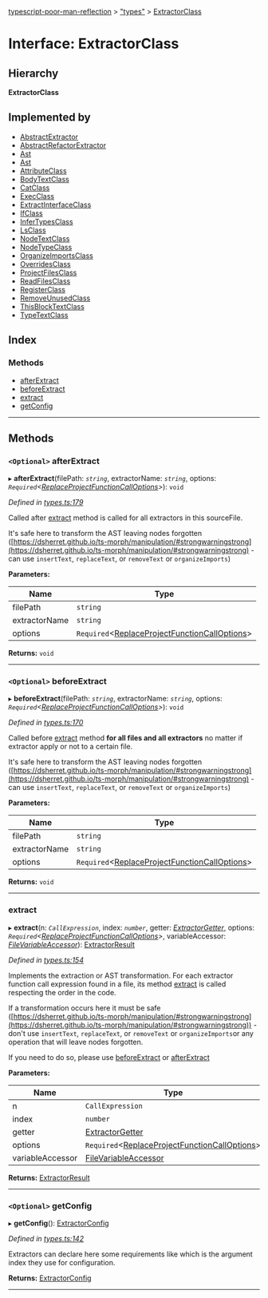 [typescript-poor-man-reflection](../README.md) > ["types"](../modules/_types_.md) > [ExtractorClass](../interfaces/_types_.extractorclass.md)

# Interface: ExtractorClass

## Hierarchy

**ExtractorClass**

## Implemented by

* [AbstractExtractor](../classes/_extractors_abstractextractor_.abstractextractor.md)
* [AbstractRefactorExtractor](../classes/_extractors_source_abstractrefactorextractor_.abstractrefactorextractor.md)
* [Ast](../classes/_extractors_source_printast_.ast.md)
* [Ast](../classes/_extractors_source_printast_.ast.md)
* [AttributeClass](../classes/_extractors_core_attribute_.attributeclass.md)
* [BodyTextClass](../classes/_extractors_basic_bodytext_.bodytextclass.md)
* [CatClass](../classes/_extractors_fs_cat_.catclass.md)
* [ExecClass](../classes/_extractors_fs_exec_.execclass.md)
* [ExtractInterfaceClass](../classes/_extractors_source_extractinterface_.extractinterfaceclass.md)
* [IfClass](../classes/_extractors_core_if_.ifclass.md)
* [InferTypesClass](../classes/_extractors_source_infertypes_.infertypesclass.md)
* [LsClass](../classes/_extractors_fs_ls_.lsclass.md)
* [NodeTextClass](../classes/_extractors_basic_nodetext_.nodetextclass.md)
* [NodeTypeClass](../classes/_extractors_source_nodetype_.nodetypeclass.md)
* [OrganizeImportsClass](../classes/_extractors_source_organizeimports_.organizeimportsclass.md)
* [OverridesClass](../classes/_extractors_source_overrides_.overridesclass.md)
* [ProjectFilesClass](../classes/_extractors_fs_projectfiles_.projectfilesclass.md)
* [ReadFilesClass](../classes/_extractors_fs_readfiles_.readfilesclass.md)
* [RegisterClass](../classes/_extractors_core_register_.registerclass.md)
* [RemoveUnusedClass](../classes/_extractors_source_removeunused_.removeunusedclass.md)
* [ThisBlockTextClass](../classes/_extractors_basic_thisblocktext_.thisblocktextclass.md)
* [TypeTextClass](../classes/_extractors_basic_typetext_.typetextclass.md)

## Index

### Methods

* [afterExtract](_types_.extractorclass.md#afterextract)
* [beforeExtract](_types_.extractorclass.md#beforeextract)
* [extract](_types_.extractorclass.md#extract)
* [getConfig](_types_.extractorclass.md#getconfig)

---

## Methods

<a id="afterextract"></a>

### `<Optional>` afterExtract

▸ **afterExtract**(filePath: *`string`*, extractorName: *`string`*, options: *`Required`<[ReplaceProjectFunctionCallOptions](_types_.replaceprojectfunctioncalloptions.md)>*): `void`

*Defined in [types.ts:179](https://github.com/cancerberoSgx/typescript-poor-man-reflection/blob/2b5b97c/src/types.ts#L179)*

Called after [extract](_types_.extractorclass.md#extract) method is called for all extractors in this sourceFile.

It's safe here to transform the AST leaving nodes forgotten ([https://dsherret.github.io/ts-morph/manipulation/#strongwarningstrong](https://dsherret.github.io/ts-morph/manipulation/#strongwarningstrong) - can use `insertText`, `replaceText`, or `removeText` or `organizeImports`)

**Parameters:**

| Name | Type |
| ------ | ------ |
| filePath | `string` |
| extractorName | `string` |
| options | `Required`<[ReplaceProjectFunctionCallOptions](_types_.replaceprojectfunctioncalloptions.md)> |

**Returns:** `void`

___
<a id="beforeextract"></a>

### `<Optional>` beforeExtract

▸ **beforeExtract**(filePath: *`string`*, extractorName: *`string`*, options: *`Required`<[ReplaceProjectFunctionCallOptions](_types_.replaceprojectfunctioncalloptions.md)>*): `void`

*Defined in [types.ts:170](https://github.com/cancerberoSgx/typescript-poor-man-reflection/blob/2b5b97c/src/types.ts#L170)*

Called before [extract](_types_.extractorclass.md#extract) method **for all files and all extractors** no matter if extractor apply or not to a certain file.

It's safe here to transform the AST leaving nodes forgotten ([https://dsherret.github.io/ts-morph/manipulation/#strongwarningstrong](https://dsherret.github.io/ts-morph/manipulation/#strongwarningstrong) - can use `insertText`, `replaceText`, or `removeText` or `organizeImports`)

**Parameters:**

| Name | Type |
| ------ | ------ |
| filePath | `string` |
| extractorName | `string` |
| options | `Required`<[ReplaceProjectFunctionCallOptions](_types_.replaceprojectfunctioncalloptions.md)> |

**Returns:** `void`

___
<a id="extract"></a>

###  extract

▸ **extract**(n: *`CallExpression`*, index: *`number`*, getter: *[ExtractorGetter](../modules/_types_.md#extractorgetter)*, options: *`Required`<[ReplaceProjectFunctionCallOptions](_types_.replaceprojectfunctioncalloptions.md)>*, variableAccessor: *[FileVariableAccessor](../modules/_types_.md#filevariableaccessor)*): [ExtractorResult](_types_.extractorresult.md)

*Defined in [types.ts:154](https://github.com/cancerberoSgx/typescript-poor-man-reflection/blob/2b5b97c/src/types.ts#L154)*

Implements the extraction or AST transformation. For each extractor function call expression found in a file, its method [extract](_types_.extractorclass.md#extract) is called respecting the order in the code.

If a transformation occurs here it must be safe ([https://dsherret.github.io/ts-morph/manipulation/#strongwarningstrong](https://dsherret.github.io/ts-morph/manipulation/#strongwarningstrong)) - don't use `insertText`, `replaceText`, or `removeText` or `organizeImports`or any operation that will leave nodes forgotten.

If you need to do so, please use [beforeExtract](_types_.extractorclass.md#beforeextract) or [afterExtract](_types_.extractorclass.md#afterextract)

**Parameters:**

| Name | Type |
| ------ | ------ |
| n | `CallExpression` |
| index | `number` |
| getter | [ExtractorGetter](../modules/_types_.md#extractorgetter) |
| options | `Required`<[ReplaceProjectFunctionCallOptions](_types_.replaceprojectfunctioncalloptions.md)> |
| variableAccessor | [FileVariableAccessor](../modules/_types_.md#filevariableaccessor) |

**Returns:** [ExtractorResult](_types_.extractorresult.md)

___
<a id="getconfig"></a>

### `<Optional>` getConfig

▸ **getConfig**(): [ExtractorConfig](_types_.extractorconfig.md)

*Defined in [types.ts:142](https://github.com/cancerberoSgx/typescript-poor-man-reflection/blob/2b5b97c/src/types.ts#L142)*

Extractors can declare here some requirements like which is the argument index they use for configuration.

**Returns:** [ExtractorConfig](_types_.extractorconfig.md)

___

